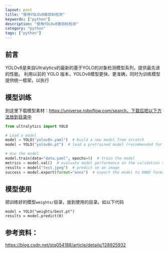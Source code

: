 ```yaml
---
layout: post
title: "使用YOLOv8做目标检测"
keywords: ["python"]
description: "使用YOLOv8做目标检测"
category: "python"
tags: ["python"]
---
```

## 前言
YOLOv8是来自Ultralytics的最新的基于YOLO的对象检测模型系列，提供最先进的性能。
利用以前的 YOLO 版本，YOLOv8模型更快、更准确，同时为训练模型提供统一框架，以执行

## 模型训练
到这里下载模型素材：https://universe.roboflow.com/search，下载后把以下方法放到目录中
```python
from ultralytics import YOLO

# Load a model
model = YOLO("yolov8n.yaml")  # build a new model from scratch
model = YOLO("yolov8n.pt")  # load a pretrained model (recommended for training)

# Use the model
model.train(data="data.yaml", epochs=5)  # train the model
metrics = model.val()  # evaluate model performance on the validation set
results = model("test.jpeg")  # predict on an image
success = model.export(format="onnx")  # export the model to ONNX format
```

## 模型使用
把训练好的模型`weights/`目录，放到使用的目录。如以下代码
```
model = YOLO("weights/best.pt")
results = model.predict(0)
```

## 参考资料：
https://blog.csdn.net/stq054188/article/details/128925932